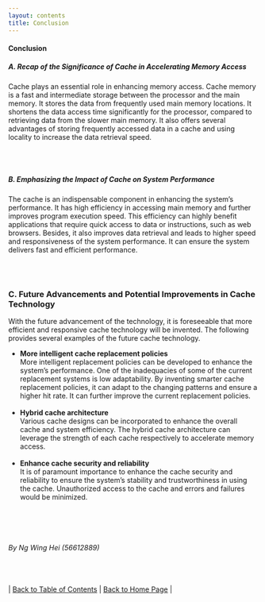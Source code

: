 ```yaml
---
layout: contents
title: Conclusion
---
```


#### Conclusion

##### A. Recap of the Significance of Cache in Accelerating Memory Access
Cache plays an essential role in enhancing memory access. Cache memory is a fast and intermediate storage between the processor and the main memory. It stores the data from frequently used main memory locations. It shortens the data access time significantly for the processor, compared to retrieving data from the slower main memory. It also offers several advantages of storing frequently accessed data in a cache and using locality to increase the data retrieval speed.

<br/> <br/>

##### B. Emphasizing the Impact of Cache on System Performance
The cache is an indispensable component in enhancing the system’s performance. It has high efficiency in accessing main memory and further improves program execution speed. This efficiency can highly benefit applications that require quick access to data or instructions, such as web browsers. Besides, it also improves data retrieval and leads to higher speed and responsiveness of the system performance. It can ensure the system delivers fast and efficient performance.

<br/> <br/>

### C. Future Advancements and Potential Improvements in Cache Technology
With the future advancement of the technology, it is foreseeable that more efficient and responsive cache technology will be invented. The following provides several examples of the future cache technology. <br/> 
- **More intelligent cache replacement policies** <br/>
More intelligent replacement policies can be developed to enhance the system’s performance. One of the inadequacies of some of the current replacement systems is low adaptability. By inventing smarter cache replacement policies, it can adapt to the changing patterns and ensure a higher hit rate. It can further improve the current replacement policies. <br/> <br/>
- **Hybrid cache architecture** <br/>
Various cache designs can be incorporated to enhance the overall cache and system efficiency. The hybrid cache architecture can leverage the strength of each cache respectively to accelerate memory access. <br/> <br/>
- **Enhance cache security and reliability** <br/>
It is of paramount importance to enhance the cache security and reliability to ensure the system’s stability and trustworthiness in using the cache. Unauthorized access to the cache and errors and failures would be minimized. 

<br/> <br/> <br/>
###### By Ng Wing Hei (56612889)
<br/> <br/>
| [Back to Table of Contents](../table_of_contents.md) | [Back to Home Page](../index.md) |
